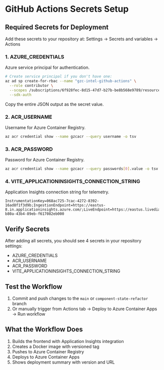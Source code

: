 # GitHub Actions Secrets Setup

## Required Secrets for Deployment

Add these secrets to your repository at: Settings → Secrets and variables → Actions

### 1. AZURE_CREDENTIALS
Azure service principal for authentication.
```bash
# Create service principal if you don't have one:
az ad sp create-for-rbac --name "gzc-intel-github-actions" \
  --role contributor \
  --scopes /subscriptions/6f928fec-8d15-47d7-b27b-be8b568e9789/resourceGroups/gzc-kubernetes-rg \
  --sdk-auth
```
Copy the entire JSON output as the secret value.

### 2. ACR_USERNAME
Username for Azure Container Registry.
```bash
az acr credential show --name gzcacr --query username -o tsv
```

### 3. ACR_PASSWORD  
Password for Azure Container Registry.
```bash
az acr credential show --name gzcacr --query passwords[0].value -o tsv
```

### 4. VITE_APPLICATIONINSIGHTS_CONNECTION_STRING
Application Insights connection string for telemetry.
```
InstrumentationKey=068ac725-7cac-4272-8392-16ad8f1f3d9b;IngestionEndpoint=https://eastus-8.in.applicationinsights.azure.com/;LiveEndpoint=https://eastus.livediagnostics.monitor.azure.com/;ApplicationId=db6b4c43-b80a-43b4-89eb-f617082eb000
```

## Verify Secrets
After adding all secrets, you should see 4 secrets in your repository settings:
- AZURE_CREDENTIALS
- ACR_USERNAME
- ACR_PASSWORD
- VITE_APPLICATIONINSIGHTS_CONNECTION_STRING

## Test the Workflow
1. Commit and push changes to the `main` or `component-state-refactor` branch
2. Or manually trigger from Actions tab → Deploy to Azure Container Apps → Run workflow

## What the Workflow Does
1. Builds the frontend with Application Insights integration
2. Creates a Docker image with versioned tag
3. Pushes to Azure Container Registry
4. Deploys to Azure Container Apps
5. Shows deployment summary with version and URL